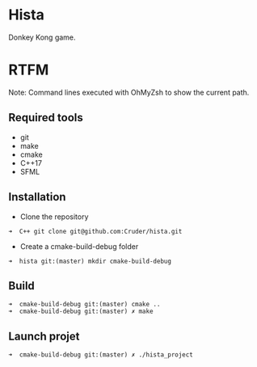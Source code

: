 # Hista
Donkey Kong game.
# RTFM
Note: Command lines executed with OhMyZsh to show the current path.
## Required tools
- git
- make
- cmake
- C++17
- SFML
## Installation
- Clone the repository
```shell
➜  C++ git clone git@github.com:Cruder/hista.git
```
- Create a cmake-build-debug folder
```shell
➜  hista git:(master) mkdir cmake-build-debug
```
## Build
```shell
➜  cmake-build-debug git:(master) cmake ..
➜  cmake-build-debug git:(master) ✗ make
```
## Launch projet
```shell
➜  cmake-build-debug git:(master) ✗ ./hista_project
```
